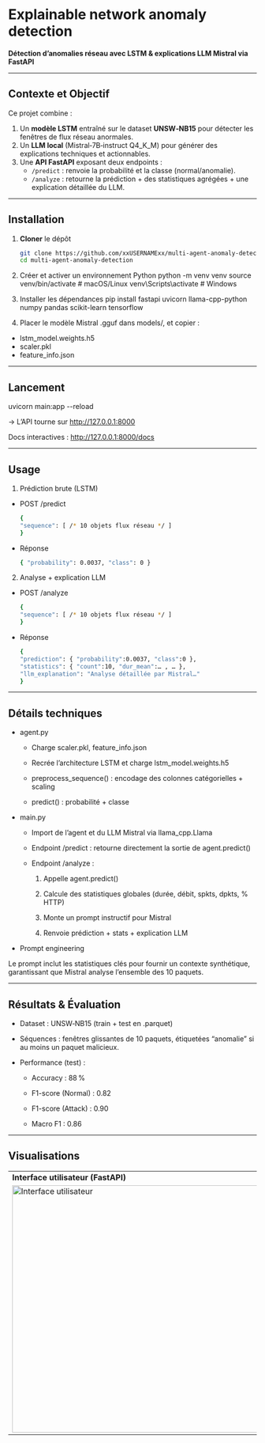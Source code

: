 # Explainable network anomaly detection

**Détection d’anomalies réseau avec LSTM & explications LLM Mistral via FastAPI**

---

## Contexte et Objectif

Ce projet combine :
1. Un **modèle LSTM** entraîné sur le dataset **UNSW‑NB15** pour détecter les fenêtres de flux réseau anormales.
2. Un **LLM local** (Mistral‑7B‑instruct Q4_K_M) pour générer des explications techniques et actionnables.
3. Une **API FastAPI** exposant deux endpoints :
   - `/predict` : renvoie la probabilité et la classe (normal/anomalie).  
   - `/analyze` : retourne la prédiction + des statistiques agrégées + une explication détaillée du LLM.

---


## Installation

1. **Cloner** le dépôt  
   ```bash
   git clone https://github.com/xxUSERNAMExx/multi-agent-anomaly-detection.git
   cd multi-agent-anomaly-detection

2. Créer et activer un environnement Python
python -m venv venv
source venv/bin/activate   # macOS/Linux
venv\Scripts\activate      # Windows

3. Installer les dépendances
pip install fastapi uvicorn llama-cpp-python numpy pandas scikit-learn tensorflow

4. Placer le modèle Mistral .gguf dans models/, et copier :
- lstm_model.weights.h5
- scaler.pkl
- feature_info.json


---


## Lancement
uvicorn main:app --reload

→ L’API tourne sur http://127.0.0.1:8000

Docs interactives : http://127.0.0.1:8000/docs


---


## Usage
1) Prédiction brute (LSTM)
- POST /predict
   ```bash
   {
  "sequence": [ /* 10 objets flux réseau */ ]
   }
- Réponse
   ```bash
  { "probability": 0.0037, "class": 0 }

2) Analyse + explication LLM
- POST /analyze
   ```bash
   {
  "sequence": [ /* 10 objets flux réseau */ ]
   }
- Réponse
   ```bash
   {
  "prediction": { "probability":0.0037, "class":0 },
  "statistics": { "count":10, "dur_mean":… , … },
  "llm_explanation": "Analyse détaillée par Mistral…"
   }


---


## Détails techniques
- agent.py

   - Charge scaler.pkl, feature_info.json

   - Recrée l’architecture LSTM et charge lstm_model.weights.h5

   - preprocess_sequence() : encodage des colonnes catégorielles + scaling

   - predict() : probabilité + classe

- main.py

   - Import de l’agent et du LLM Mistral via llama_cpp.Llama

   - Endpoint /predict : retourne directement la sortie de agent.predict()

   - Endpoint /analyze :

      1. Appelle agent.predict()

      2. Calcule des statistiques globales (durée, débit, spkts, dpkts, % HTTP)

      3. Monte un prompt instructif pour Mistral

      4. Renvoie prédiction + stats + explication LLM

- Prompt engineering

Le prompt inclut les statistiques clés pour fournir un contexte synthétique, garantissant que Mistral analyse l’ensemble des 10 paquets.


---


## Résultats & Évaluation
- Dataset : UNSW‑NB15 (train + test en .parquet)

- Séquences : fenêtres glissantes de 10 paquets, étiquetées “anomalie” si au moins un paquet malicieux.

- Performance (test) :

   - Accuracy : 88 %

   - F1-score (Normal) : 0.82

   - F1-score (Attack) : 0.90

   - Macro F1 : 0.86


---


## Visualisations

<table>
  <tr>
    <td><strong>Interface utilisateur (FastAPI)</strong></td>
    <td><strong>Analyse du LLM (Mistral)</strong></td>
  </tr>
  <tr>
    <td>
      <img width="500" alt="Interface utilisateur" src="Capture1.PNG" />
    </td>
    <td>
      <img width="500" alt="Analyse du LLM" src="Capture2.PNG" />
    </td>
  </tr>
</table>

